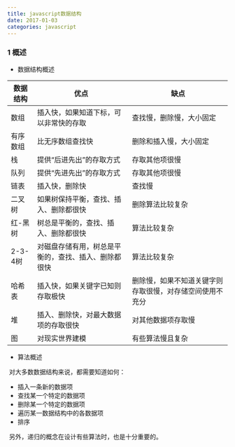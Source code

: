 ```yaml
---
title: javascript数据结构
date: 2017-01-03
categories: javascript
---
```


### 1 概述

* 数据结构概述

| 数据结构   | 优点                         | 缺点                           |
| ------ | -------------------------- | ---------------------------- |
| 数组     | 插入快，如果知道下标，可以非常快的存取        | 查找慢，删除慢，大小固定                 |
| 有序数组   | 比无序数组查找快                   | 删除和插入慢，大小固定                  |
| 栈      | 提供“后进先出”的存取方式              | 存取其他项很慢                      |
| 队列     | 提供“先进先出”的存取方式              | 存取其他项很慢                      |
| 链表     | 插入快，删除快                    | 查找慢                          |
| 二叉树    | 如果树保持平衡，查找、插入、删除都很快        | 删除算法比较复杂                     |
| 红-黑树   | 树总是平衡的，查找、插入、删除都很快         | 算法比较复杂                       |
| 2-3-4树 | 对磁盘存储有用，树总是平衡的，查找、插入、删除都很快 | 算法比较复杂                       |
| 哈希表    | 插入快，如果关键字已知则存取极快           | 删除慢，如果不知道关键字则存取很慢，对存储空间使用不充分 |
| 堆      | 插入、删除快，对最大数据项的存取很快         | 对其他数据项存取慢                    |
| 图      | 对现实世界建模                    | 有些算法慢且复杂                     |

* 算法概述


​ 对大多数数据结构来说，都需要知道如何：

- 插入一条新的数据项
- 查找某一个特定的数据项
- 删除某一个特定的数据项
- 遍历某一数据结构中的各数据项
- 排序

​        另外，递归的概念在设计有些算法时，也是十分重要的。